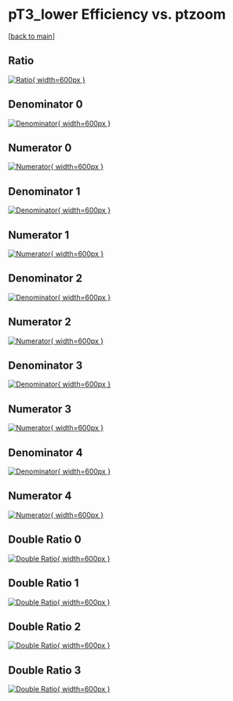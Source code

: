 # pT3_lower Efficiency vs. ptzoom

[[back to main](./)]



## Ratio

[![Ratio](../mtv/var/pT3_lower_xtr_13_1_eff_ptzoom.png){ width=600px }](../mtv/var/pT3_lower_xtr_13_1_eff_ptzoom.pdf)

## Denominator 0

[![Denominator](../mtv/den/pT3_lower_xtr_13_1_eff_ptzoom_den0.png){ width=600px }](../mtv/den/pT3_lower_xtr_13_1_eff_ptzoom_den0.pdf)

## Numerator 0

[![Numerator](../mtv/num/pT3_lower_xtr_13_1_eff_ptzoom_num0.png){ width=600px }](../mtv/num/pT3_lower_xtr_13_1_eff_ptzoom_num0.pdf)

## Denominator 1

[![Denominator](../mtv/den/pT3_lower_xtr_13_1_eff_ptzoom_den1.png){ width=600px }](../mtv/den/pT3_lower_xtr_13_1_eff_ptzoom_den1.pdf)

## Numerator 1

[![Numerator](../mtv/num/pT3_lower_xtr_13_1_eff_ptzoom_num1.png){ width=600px }](../mtv/num/pT3_lower_xtr_13_1_eff_ptzoom_num1.pdf)

## Denominator 2

[![Denominator](../mtv/den/pT3_lower_xtr_13_1_eff_ptzoom_den2.png){ width=600px }](../mtv/den/pT3_lower_xtr_13_1_eff_ptzoom_den2.pdf)

## Numerator 2

[![Numerator](../mtv/num/pT3_lower_xtr_13_1_eff_ptzoom_num2.png){ width=600px }](../mtv/num/pT3_lower_xtr_13_1_eff_ptzoom_num2.pdf)

## Denominator 3

[![Denominator](../mtv/den/pT3_lower_xtr_13_1_eff_ptzoom_den3.png){ width=600px }](../mtv/den/pT3_lower_xtr_13_1_eff_ptzoom_den3.pdf)

## Numerator 3

[![Numerator](../mtv/num/pT3_lower_xtr_13_1_eff_ptzoom_num3.png){ width=600px }](../mtv/num/pT3_lower_xtr_13_1_eff_ptzoom_num3.pdf)

## Denominator 4

[![Denominator](../mtv/den/pT3_lower_xtr_13_1_eff_ptzoom_den4.png){ width=600px }](../mtv/den/pT3_lower_xtr_13_1_eff_ptzoom_den4.pdf)

## Numerator 4

[![Numerator](../mtv/num/pT3_lower_xtr_13_1_eff_ptzoom_num4.png){ width=600px }](../mtv/num/pT3_lower_xtr_13_1_eff_ptzoom_num4.pdf)

## Double Ratio 0

[![Double Ratio](../mtv/ratio/pT3_lower_xtr_13_1_eff_ptzoom_ratio0.png){ width=600px }](../mtv/ratio/pT3_lower_xtr_13_1_eff_ptzoom_ratio0.pdf)

## Double Ratio 1

[![Double Ratio](../mtv/ratio/pT3_lower_xtr_13_1_eff_ptzoom_ratio1.png){ width=600px }](../mtv/ratio/pT3_lower_xtr_13_1_eff_ptzoom_ratio1.pdf)

## Double Ratio 2

[![Double Ratio](../mtv/ratio/pT3_lower_xtr_13_1_eff_ptzoom_ratio2.png){ width=600px }](../mtv/ratio/pT3_lower_xtr_13_1_eff_ptzoom_ratio2.pdf)

## Double Ratio 3

[![Double Ratio](../mtv/ratio/pT3_lower_xtr_13_1_eff_ptzoom_ratio3.png){ width=600px }](../mtv/ratio/pT3_lower_xtr_13_1_eff_ptzoom_ratio3.pdf)

